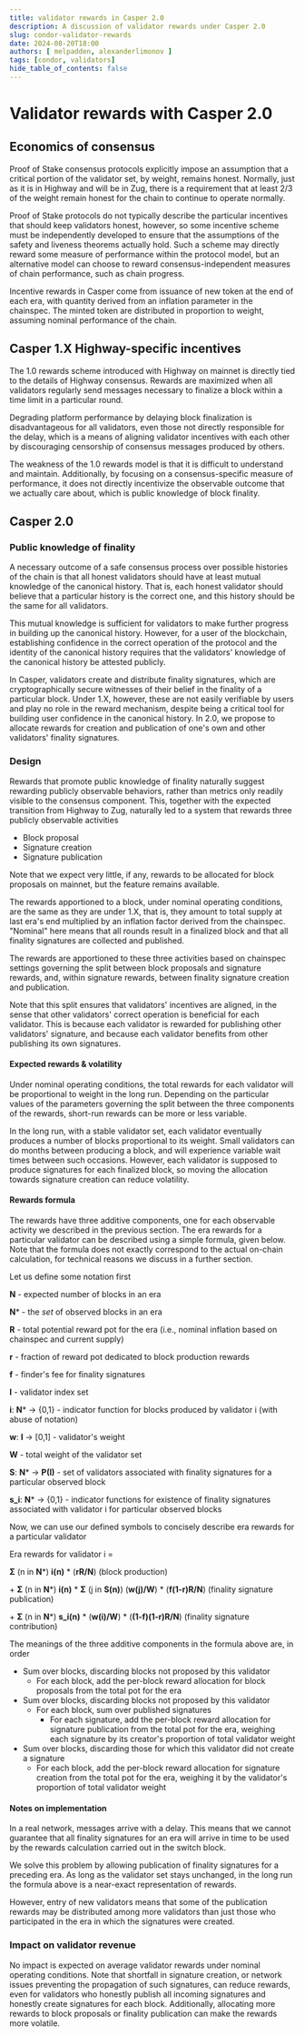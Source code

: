 ```yaml
---
title: validator rewards in Casper 2.0
description: A discussion of validator rewards under Casper 2.0
slug: condor-validator-rewards
date: 2024-08-20T18:00
authors: [ melpadden, alexanderlimonov ]
tags: [condor, validators]
hide_table_of_contents: false
---
```


# Validator rewards with Casper 2.0

## Economics of consensus

Proof of Stake consensus protocols explicitly impose an assumption that a critical portion of the validator set, by weight, remains honest. Normally, just as it is in Highway and will be in Zug, there is a requirement that at least 2/3 of the weight remain honest for the chain to continue to operate normally. 

Proof of Stake protocols do not typically describe the particular incentives that should keep validators honest, however, so some incentive scheme must be independently developed to ensure that the assumptions of the safety and liveness theorems actually hold. Such a scheme may directly reward some measure of performance within the protocol model, but an alternative model can choose to reward consensus-independent measures of chain performance, such as chain progress.

Incentive rewards in Casper come from issuance of new token at the end of each era, with quantity derived from an inflation parameter in the chainspec. The minted token are distributed in proportion to weight, assuming nominal performance of the chain.

## Casper 1.X Highway-specific incentives

The 1.0 rewards scheme introduced with Highway on mainnet is directly tied to the details of Highway consensus. Rewards are maximized when all validators regularly send messages necessary to finalize a block within a time limit in a particular round. 

Degrading platform performance by delaying block finalization is disadvantageous for all validators, even those not directly responsible for the delay, which is a means of aligning validator incentives with each other by discouraging censorship of consensus messages produced by others. 

The weakness of the 1.0 rewards model is that it is difficult to understand and maintain. Additionally, by focusing on a consensus-specific measure of performance, it does not directly incentivize the observable outcome that we actually care about, which is public knowledge of block finality.  

## Casper 2.0 

### Public knowledge of finality

A necessary outcome of a safe consensus process over possible histories of the chain is that all honest validators should have at least mutual knowledge of the canonical history. That is, each honest validator should believe that a particular history is the correct one, and this history should be the same for all validators.

This mutual knowledge is sufficient for validators to make further progress in building up the canonical history. However, for a user of the blockchain, establishing confidence in the correct operation of the protocol and the identity of the canonical history requires that the validators' knowledge of the canonical history be attested publicly.

In Casper, validators create and distribute finality signatures, which are cryptographically secure witnesses of their belief in the finality of a particular block. Under 1.X, however, these are not easily verifiable by users and play no role in the reward mechanism, despite being a critical tool for building user confidence in the canonical history. In 2.0, we propose to allocate rewards for creation and publication of one's own and other validators' finality signatures.

### Design

Rewards that promote public knowledge of finality naturally suggest rewarding publicly observable behaviors, rather than metrics only readily visible to the consensus component. This, together with the expected transition from Highway to Zug, naturally led to a system that rewards three publicly observable activities

* Block proposal
* Signature creation
* Signature publication

Note that we expect very little, if any, rewards to be allocated for block proposals on mainnet, but the feature remains available.

The rewards apportioned to a block, under nominal operating conditions, are the same as they are under 1.X, that is, they amount to total supply at last era's end multiplied by an inflation factor derived from the chainspec. "Nominal" here means that all rounds result in a finalized block and that all finality signatures are collected and published.

The rewards are apportioned to these three activities based on chainspec settings governing the split between block proposals and signature rewards, and, within signature rewards, between finality signature creation and publication.

Note that this split ensures that validators' incentives are aligned, in the sense that other validators' correct operation is beneficial for each validator. This is because each validator is rewarded for publishing other validators' signature, and because each validator benefits from other publishing its own signatures.

#### Expected rewards & volatility

Under nominal operating conditions, the total rewards for each validator will be proportional to weight in the long run. Depending on the particular values of the parameters governing the split between the three components of the rewards, short-run rewards can be more or less variable.

In the long run, with a stable validator set, each validator eventually produces a number of blocks proportional to its weight. Small validators can do months between producing a block, and will experience variable wait times between such occasions. However, each validator is supposed to produce signatures for each finalized block, so moving the allocation towards signature creation can reduce volatility.

#### Rewards formula

The rewards have three additive components, one for each observable activity we described in the previous section. The era rewards for a particular validator can be described using a simple formula, given below. Note that the formula does not exactly correspond to the actual on-chain calculation, for technical reasons we discuss in a further section.

Let us define some notation first

**N** - expected number of blocks in an era

**N*** - the *set* of observed blocks in an era

**R** - total potential reward pot for the era (i.e., nominal inflation based on chainspec and current supply)

**r** - fraction of reward pot dedicated to block production rewards

**f** - finder's fee for finality signatures

**I** - validator index set

**i**: **N*** -> {0,1} - indicator function for blocks produced by validator i (with abuse of notation)

**w**: **I** -> [0,1] - validator's weight

**W** - total weight of the validator set

**S**: **N*** -> **P(I)** - set of validators associated with finality signatures for a particular observed block

**s_i**: **N*** -> {0,1} - indicator functions for existence of finality signatures associated with validator i for particular observed blocks

Now, we can use our defined symbols to concisely describe era rewards for a particular validator

Era rewards for validator i = 

**Σ** (n in **N***) **i(n)** * (**rR/N**) (block production)

&#43; **Σ** (n in **N***) **i(n)** * **Σ** (j in **S(n)**) (**w(j)/W**) * (**f(1-r)R/N**) (finality signature publication)  

&#43; **Σ** (n in **N***) **s_i(n)** * (**w(i)/W**) * (**(1-f)(1-r)R/N**) (finality signature contribution)

The meanings of the three additive components in the formula above are, in order

* Sum over blocks, discarding blocks not proposed by this validator
  * For each block, add the per-block reward allocation for block proposals from the total pot for the era
* Sum over blocks, discarding blocks not proposed by this validator
  * For each block, sum over published signatures
    * For each signature, add the per-block reward allocation for signature publication from the total pot for the era, weighing each signature by its creator's proportion of total validator weight
* Sum over blocks, discarding those for which this validator did not create a signature
  * For each block, add the per-block reward allocation for signature creation from the total pot for the era, weighing it by the validator's proportion of total validator weight

#### Notes on implementation

In a real network, messages arrive with a delay. This means that we cannot guarantee that all finality signatures for an era will arrive in time to be used by the rewards calculation carried out in the switch block.

We solve this problem by allowing publication of finality signatures for a preceding era. As long as the validator set stays unchanged, in the long run the formula above is a near-exact representation of rewards. 

However, entry of new validators means that some of the publication rewards may be distributed among more validators than just those who participated in the era in which the signatures were created.

### Impact on validator revenue

No impact is expected on average validator rewards under nominal operating conditions. Note that shortfall in signature creation, or network issues preventing the propagation of such signatures, can reduce rewards, even for validators who honestly publish all incoming signatures and honestly create signatures for each block. Additionally, allocating more rewards to block proposals or finality publication can make the rewards more volatile.

